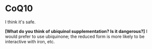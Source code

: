 # CoQ10

I think it's safe.

**[What do you think of ubiquinol supplementation? Is it dangerous?]**
I would prefer to use ubiquinone; the reduced form is more likely to be interactive with iron, etc.
